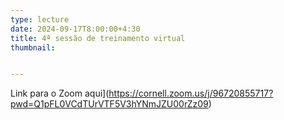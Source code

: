 ```yaml
---
type: lecture
date: 2024-09-17T8:00:00+4:30
title: 4ª sessão de treinamento virtual
thumbnail:


---
```

Link para o Zoom aqui](https://cornell.zoom.us/j/96720855717?pwd=Q1pFL0VCdTUrVTF5V3hYNmJZU00rZz09)
